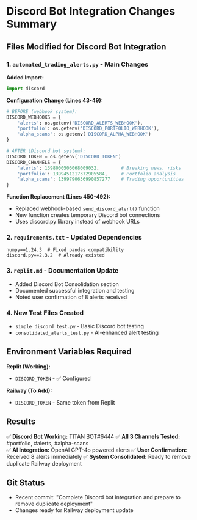 # Discord Bot Integration Changes Summary

## Files Modified for Discord Bot Integration

### 1. `automated_trading_alerts.py` - Main Changes

**Added Import:**
```python
import discord
```

**Configuration Change (Lines 43-49):**
```python
# BEFORE (webhook system):
DISCORD_WEBHOOKS = {
    'alerts': os.getenv('DISCORD_ALERTS_WEBHOOK'),
    'portfolio': os.getenv('DISCORD_PORTFOLIO_WEBHOOK'), 
    'alpha_scans': os.getenv('DISCORD_ALPHA_WEBHOOK')
}

# AFTER (Discord bot system):
DISCORD_TOKEN = os.getenv('DISCORD_TOKEN')
DISCORD_CHANNELS = {
    'alerts': 1398000506068009032,        # Breaking news, risks
    'portfolio': 1399451217372905584,     # Portfolio analysis  
    'alpha_scans': 1399790636990857277    # Trading opportunities
}
```

**Function Replacement (Lines 450-492):**
- Replaced webhook-based `send_discord_alert()` function
- New function creates temporary Discord bot connections
- Uses discord.py library instead of webhook URLs

### 2. `requirements.txt` - Updated Dependencies
```
numpy==1.24.3  # Fixed pandas compatibility
discord.py==2.3.2  # Already existed
```

### 3. `replit.md` - Documentation Update
- Added Discord Bot Consolidation section
- Documented successful integration and testing
- Noted user confirmation of 8 alerts received

### 4. New Test Files Created
- `simple_discord_test.py` - Basic Discord bot testing
- `consolidated_alerts_test.py` - AI-enhanced alert testing

## Environment Variables Required

**Replit (Working):**
- `DISCORD_TOKEN` - ✅ Configured

**Railway (To Add):**
- `DISCORD_TOKEN` - Same token from Replit

## Results

✅ **Discord Bot Working:** TITAN BOT#6444
✅ **All 3 Channels Tested:** #portfolio, #alerts, #alpha-scans  
✅ **AI Integration:** OpenAI GPT-4o powered alerts
✅ **User Confirmation:** Received 8 alerts immediately
✅ **System Consolidated:** Ready to remove duplicate Railway deployment

## Git Status
- Recent commit: "Complete Discord bot integration and prepare to remove duplicate deployment"
- Changes ready for Railway deployment update